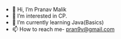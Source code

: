 - 👋 Hi, I’m Pranav Malik
- 👀 I’m interested in CP.
- 🌱 I’m currently learning Java(Basics)
- 📫 How to reach me- pran9v@gmail.com

<!---
pran9v/pran9v is a ✨ special ✨ repository because its `README.md` (this file) appears on your GitHub profile.
You can click the Preview link to take a look at your changes.
--->
